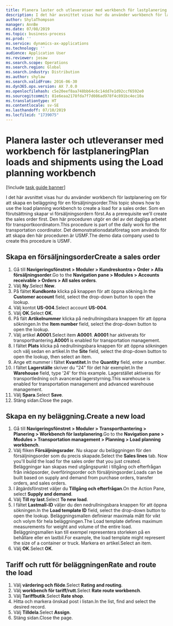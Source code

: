 ```yaml
---
title: Planera laster och utleveranser med workbench för lastplanering
description: I det här avsnittet visas hur du använder workbench för lastplanering om för att skapa en beläggning för en försäljningsorder.
author: ShylaThompson
manager: AnnBe
ms.date: 07/08/2019
ms.topic: business-process
ms.prod: ''
ms.service: dynamics-ax-applications
ms.technology: ''
audience: Application User
ms.reviewer: josaw
ms.search.scope: Operations
ms.search.region: Global
ms.search.industry: Distribution
ms.author: shylaw
ms.search.validFrom: 2016-06-30
ms.dyn365.ops.version: AX 7.0.0
ms.openlocfilehash: c5e20eef8aa748bb64c6c14dd7e1d92ccf6592e0
ms.sourcegitcommit: 81e6eaa2178fda7f7d086ad978f4c891bc4ec10a
ms.translationtype: HT
ms.contentlocale: sv-SE
ms.lasthandoff: 07/10/2019
ms.locfileid: "1739075"
---
```

# <a name="plan-loads-and-shipments-using-the-load-planning-workbench"></a><span data-ttu-id="45a0c-103">Planera laster och utleveranser med workbench för lastplanering</span><span class="sxs-lookup"><span data-stu-id="45a0c-103">Plan loads and shipments using the Load planning workbench</span></span>

[!include [task guide banner](../../includes/task-guide-banner.md)]

<span data-ttu-id="45a0c-104">I det här avsnittet visas hur du använder workbench för lastplanering om för att skapa en beläggning för en försäljningsorder.</span><span class="sxs-lookup"><span data-stu-id="45a0c-104">This topic shows how to use the load planning workbench to create a load for a sales order.</span></span> <span data-ttu-id="45a0c-105">Som en förutsättning skapar vi försäljningsordern först.</span><span class="sxs-lookup"><span data-stu-id="45a0c-105">As a prerequisite we'll create the sales order first.</span></span> <span data-ttu-id="45a0c-106">Den här proceduren utgör en del av det dagliga arbetet för transportkoordinatorn.</span><span class="sxs-lookup"><span data-stu-id="45a0c-106">This procedure is part of the daily work for the transportation coordinator.</span></span> <span data-ttu-id="45a0c-107">Det demonstrationsdataföretag som används för att skapa den här proceduren är USMF.</span><span class="sxs-lookup"><span data-stu-id="45a0c-107">The demo data company used to create this procedure is USMF.</span></span>


## <a name="create-a-sales-order"></a><span data-ttu-id="45a0c-108">Skapa en försäljningsorder</span><span class="sxs-lookup"><span data-stu-id="45a0c-108">Create a sales order</span></span>
1. <span data-ttu-id="45a0c-109">Gå till **Navigeringsfönstret > Moduler > Kundreskontra > Order > Alla försäljningsorder**.</span><span class="sxs-lookup"><span data-stu-id="45a0c-109">Go to the **Navigation pane > Modules > Accounts receivable > Orders > All sales orders**.</span></span>
2. <span data-ttu-id="45a0c-110">Välj **Ny**.</span><span class="sxs-lookup"><span data-stu-id="45a0c-110">Select **New**.</span></span>
3. <span data-ttu-id="45a0c-111">På fältet **Kundkonto** klicka på knappen för att öppna sökning.</span><span class="sxs-lookup"><span data-stu-id="45a0c-111">In the **Customer account** field, select the drop-down button to open the lookup.</span></span>
4. <span data-ttu-id="45a0c-112">Välj kontot **US-004**.</span><span class="sxs-lookup"><span data-stu-id="45a0c-112">Select account **US-004**.</span></span>
5. <span data-ttu-id="45a0c-113">Välj **OK**.</span><span class="sxs-lookup"><span data-stu-id="45a0c-113">Select **OK**.</span></span>
6. <span data-ttu-id="45a0c-114">På fält **Artikelnummer** klicka på nedrullningsbara knappen för att öppna sökningen.</span><span class="sxs-lookup"><span data-stu-id="45a0c-114">In the **Item number** field, select the drop-down button to open the lookup.</span></span>
7. <span data-ttu-id="45a0c-115">Välj artikel **A0001**.</span><span class="sxs-lookup"><span data-stu-id="45a0c-115">Select item **A0001**.</span></span> <span data-ttu-id="45a0c-116">**A0001** har aktiverats för transporthantering.</span><span class="sxs-lookup"><span data-stu-id="45a0c-116">**A0001** is enabled for transportation management.</span></span>  
8. <span data-ttu-id="45a0c-117">I fältet **Plats** klicka på nedrullningsbara knappen för att öppna sökningen och välj sedan en artikel.</span><span class="sxs-lookup"><span data-stu-id="45a0c-117">In the **Site** field, select the drop-down button to open the lookup, then select an item.</span></span>
9. <span data-ttu-id="45a0c-118">Ange ett nummer i fältet **Kvantitet**.</span><span class="sxs-lookup"><span data-stu-id="45a0c-118">In the **Quantity** field, enter a number.</span></span>
10. <span data-ttu-id="45a0c-119">I fältet **Lagerställe** skriver du "24" för det här exemplet.</span><span class="sxs-lookup"><span data-stu-id="45a0c-119">In the **Warehouse** field, type '24' for this example.</span></span> <span data-ttu-id="45a0c-120">Lagerstället aktiveras för transportledning och avancerad lagerstyrning.</span><span class="sxs-lookup"><span data-stu-id="45a0c-120">This warehouse is enabled for transportation management and advanced warehouse management.</span></span>  
11. <span data-ttu-id="45a0c-121">Välj **Spara**.</span><span class="sxs-lookup"><span data-stu-id="45a0c-121">Select **Save**.</span></span>
12. <span data-ttu-id="45a0c-122">Stäng sidan.</span><span class="sxs-lookup"><span data-stu-id="45a0c-122">Close the page.</span></span>

## <a name="create-a-new-load"></a><span data-ttu-id="45a0c-123">Skapa en ny beläggning.</span><span class="sxs-lookup"><span data-stu-id="45a0c-123">Create a new load</span></span>
1. <span data-ttu-id="45a0c-124">Gå till **Navigeringsfönstret > Moduler > Transporthantering > Planering > Workbench för lastplanering**.</span><span class="sxs-lookup"><span data-stu-id="45a0c-124">Go to the **Navigation pane > Modules > Transportation management > Planning > Load planning workbench**.</span></span>
2. <span data-ttu-id="45a0c-125">Välj fliken **Försäljningsrader**. Nu skapar du beläggningen för den försäljningsorder som du precis skapade.</span><span class="sxs-lookup"><span data-stu-id="45a0c-125">Select the **Sales lines** tab. Now you'll build the load for the sales order that you just created.</span></span> <span data-ttu-id="45a0c-126">Beläggningar kan skapas med utgångspunkt i tillgång och efterfrågan från inköpsorder, överföringsorder och försäljningsorder.</span><span class="sxs-lookup"><span data-stu-id="45a0c-126">Loads can be built based on supply and demand from purchase orders, transfer orders, and sales orders.</span></span>  
3. <span data-ttu-id="45a0c-127">I åtgärdsfönstret väljer du **Tillgång och efterfrågan**.</span><span class="sxs-lookup"><span data-stu-id="45a0c-127">On the Action Pane, select **Supply and demand**.</span></span>
4. <span data-ttu-id="45a0c-128">Välj **Till ny last**.</span><span class="sxs-lookup"><span data-stu-id="45a0c-128">Select **To new load**.</span></span>
5. <span data-ttu-id="45a0c-129">I fältet **Lastmall-ID** väljer du den nedrullningsbara knappen för att öppna sökningen.</span><span class="sxs-lookup"><span data-stu-id="45a0c-129">In the **Load template ID** field, select the drop-down button to open the lookup.</span></span> <span data-ttu-id="45a0c-130">Beläggningsmallen definierar maximala mått för vikt och volym för hela beläggningen.</span><span class="sxs-lookup"><span data-stu-id="45a0c-130">The Load template defines maximum measurements for weight and volume of the entire load.</span></span> <span data-ttu-id="45a0c-131">Beläggningsmallen kan till exempel representera storleken på en behållare eller en lastbil.</span><span class="sxs-lookup"><span data-stu-id="45a0c-131">For example, the load template might represent the size of a container or truck.</span></span> <span data-ttu-id="45a0c-132">Markera en artikel.</span><span class="sxs-lookup"><span data-stu-id="45a0c-132">Select an item.</span></span>
6. <span data-ttu-id="45a0c-133">Välj **OK**.</span><span class="sxs-lookup"><span data-stu-id="45a0c-133">Select **OK**.</span></span>

## <a name="rate-and-route-the-load"></a><span data-ttu-id="45a0c-134">Tariff och rutt för beläggningen</span><span class="sxs-lookup"><span data-stu-id="45a0c-134">Rate and route the load</span></span>
1. <span data-ttu-id="45a0c-135">Välj **värdering och flöde**.</span><span class="sxs-lookup"><span data-stu-id="45a0c-135">Select **Rating and routing**.</span></span>
2. <span data-ttu-id="45a0c-136">Välj **workbench för tariff/rutt**.</span><span class="sxs-lookup"><span data-stu-id="45a0c-136">Select **Rate route workbench**.</span></span>
3. <span data-ttu-id="45a0c-137">Välj **Tariffbutik**.</span><span class="sxs-lookup"><span data-stu-id="45a0c-137">Select **Rate shop**.</span></span>
4. <span data-ttu-id="45a0c-138">Hitta och markera önskad post i listan.</span><span class="sxs-lookup"><span data-stu-id="45a0c-138">In the list, find and select the desired record.</span></span>
5. <span data-ttu-id="45a0c-139">Välj **Tilldela**.</span><span class="sxs-lookup"><span data-stu-id="45a0c-139">Select **Assign**.</span></span>
6. <span data-ttu-id="45a0c-140">Stäng sidan.</span><span class="sxs-lookup"><span data-stu-id="45a0c-140">Close the page.</span></span>

